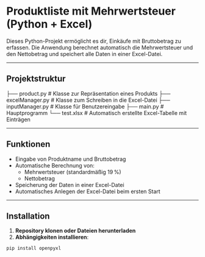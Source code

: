 # Produktliste mit Mehrwertsteuer (Python + Excel)

Dieses Python-Projekt ermöglicht es dir, Einkäufe mit Bruttobetrag zu erfassen. Die Anwendung berechnet automatisch die Mehrwertsteuer und den Nettobetrag und speichert alle Daten in einer Excel-Datei.

---

## Projektstruktur
├── product.py # Klasse zur Repräsentation eines Produkts
├── excelManager.py # Klasse zum Schreiben in die Excel-Datei
├── inputManager.py # Klasse für Benutzereingabe
├── main.py # Hauptprogramm
└── test.xlsx # Automatisch erstellte Excel-Tabelle mit Einträgen

---

## Funktionen

- Eingabe von Produktname und Bruttobetrag
- Automatische Berechnung von:
  - Mehrwertsteuer (standardmäßig 19 %)
  - Nettobetrag
- Speicherung der Daten in einer Excel-Datei
- Automatisches Anlegen der Excel-Datei beim ersten Start

---

## Installation

1. **Repository klonen oder Dateien herunterladen**
2. **Abhängigkeiten installieren**:

```bash
pip install openpyxl
